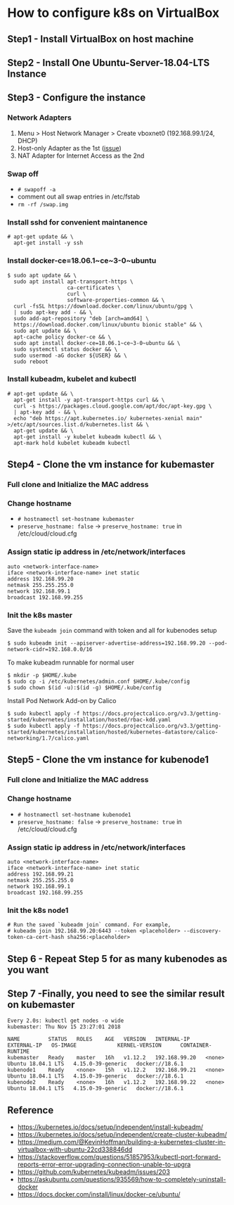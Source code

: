 # How to configure k8s on VirtualBox

## Step1 - Install VirtualBox on host machine

## Step2 - Install One Ubuntu-Server-18.04-LTS Instance

## Step3 - Configure the instance

### Network Adapters
1. Menu > Host Network Manager > Create vboxnet0 (192.168.99.1/24, DHCP)
1. Host-only Adapter as the 1st ([issue](https://github.com/kubernetes/kubeadm/issues/203))
1. NAT Adapter for Internet Access as the 2nd

### Swap off
- ``` # swapoff -a ```
- comment out all swap entries in /etc/fstab
- ``` rm -rf /swap.img ```

### Install sshd for convenient maintanence
```
# apt-get update && \
  apt-get install -y ssh
```

### Install docker-ce=18.06.1~ce~3-0~ubuntu
```
$ sudo apt update && \
  sudo apt install apt-transport-https \
                   ca-certificates \
                   curl \
                   software-properties-common && \
  curl -fsSL https://download.docker.com/linux/ubuntu/gpg \
  | sudo apt-key add - && \
  sudo add-apt-repository "deb [arch=amd64] \
  https://download.docker.com/linux/ubuntu bionic stable" && \
  sudo apt update && \
  apt-cache policy docker-ce && \
  sudo apt install docker-ce=18.06.1~ce~3-0~ubuntu && \
  sudo systemctl status docker && \
  sudo usermod -aG docker ${USER} && \
  sudo reboot
```

### Install kubeadm, kubelet and kubectl
```
# apt-get update && \
  apt-get install -y apt-transport-https curl && \
  curl -s https://packages.cloud.google.com/apt/doc/apt-key.gpg \
  | apt-key add - && \
  echo "deb https://apt.kubernetes.io/ kubernetes-xenial main" >/etc/apt/sources.list.d/kubernetes.list && \
  apt-get update && \
  apt-get install -y kubelet kubeadm kubectl && \
  apt-mark hold kubelet kubeadm kubectl
```

## Step4 - Clone the vm instance for kubemaster

### Full clone and Initialize the MAC address 

### Change hostname
- ``` # hostnamectl set-hostname kubemaster ```
- `preserve_hostname: false` -> `preserve_hostname: true` in /etc/cloud/cloud.cfg

### Assign static ip address in /etc/network/interfaces
```
auto <network-interface-name>
iface <network-interface-name> inet static
address 192.168.99.20
netmask 255.255.255.0
network 192.168.99.1
broadcast 192.168.99.255
```

### Init the k8s master
Save the `kubeadm join` command with token and all for kubenodes setup
```
$ sudo kubeadm init --apiserver-advertise-address=192.168.99.20 --pod-network-cidr=192.168.0.0/16
```

To make kubeadm runnable for normal user
```
$ mkdir -p $HOME/.kube
$ sudo cp -i /etc/kubernetes/admin.conf $HOME/.kube/config
$ sudo chown $(id -u):$(id -g) $HOME/.kube/config
```

Install Pod Network Add-on by Calico
```
$ sudo kubectl apply -f https://docs.projectcalico.org/v3.3/getting-started/kubernetes/installation/hosted/rbac-kdd.yaml
$ sudo kubectl apply -f https://docs.projectcalico.org/v3.3/getting-started/kubernetes/installation/hosted/kubernetes-datastore/calico-networking/1.7/calico.yaml
```

## Step5 - Clone the vm instance for kubenode1
### Full clone and Initialize the MAC address 

### Change hostname
- ``` # hostnamectl set-hostname kubenode1 ```
- `preserve_hostname: false` -> `preserve_hostname: true` in /etc/cloud/cloud.cfg

### Assign static ip address in /etc/network/interfaces
```
auto <network-interface-name>
iface <network-interface-name> inet static
address 192.168.99.21
netmask 255.255.255.0
network 192.168.99.1
broadcast 192.168.99.255
```

### Init the k8s node1
```
# Run the saved `kubeadm join` command. For example,
# kubeadm join 192.168.99.20:6443 --token <placeholder> --discovery-token-ca-cert-hash sha256:<placeholder>
```

## Step 6 - Repeat Step 5 for as many kubenodes as you want

## Step 7 -Finally, you need to see the similar result on kubemaster
```
Every 2.0s: kubectl get nodes -o wide                                                                        kubemaster: Thu Nov 15 23:27:01 2018

NAME         STATUS   ROLES    AGE   VERSION   INTERNAL-IP     EXTERNAL-IP   OS-IMAGE             KERNEL-VERSION      CONTAINER-RUNTIME
kubemaster   Ready    master   16h   v1.12.2   192.168.99.20   <none>        Ubuntu 18.04.1 LTS   4.15.0-39-generic   docker://18.6.1
kubenode1    Ready    <none>   15h   v1.12.2   192.168.99.21   <none>        Ubuntu 18.04.1 LTS   4.15.0-39-generic   docker://18.6.1
kubenode2    Ready    <none>   16h   v1.12.2   192.168.99.22   <none>        Ubuntu 18.04.1 LTS   4.15.0-39-generic   docker://18.6.1
```

## Reference
- https://kubernetes.io/docs/setup/independent/install-kubeadm/
- https://kubernetes.io/docs/setup/independent/create-cluster-kubeadm/
- https://medium.com/@KevinHoffman/building-a-kubernetes-cluster-in-virtualbox-with-ubuntu-22cd338846dd
- https://stackoverflow.com/questions/51857953/kubectl-port-forward-reports-error-error-upgrading-connection-unable-to-upgra
- https://github.com/kubernetes/kubeadm/issues/203
- https://askubuntu.com/questions/935569/how-to-completely-uninstall-docker
- https://docs.docker.com/install/linux/docker-ce/ubuntu/

